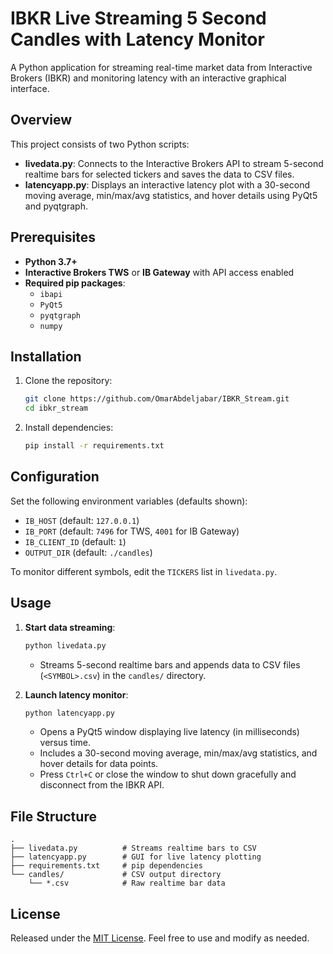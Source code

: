 # IBKR Live Streaming 5 Second Candles with Latency Monitor

A Python application for streaming real-time market data from Interactive Brokers (IBKR) and monitoring latency with an interactive graphical interface.

## Overview

This project consists of two Python scripts:

- **livedata.py**: Connects to the Interactive Brokers API to stream 5-second realtime bars for selected tickers and saves the data to CSV files.
- **latencyapp.py**: Displays an interactive latency plot with a 30-second moving average, min/max/avg statistics, and hover details using PyQt5 and pyqtgraph.

## Prerequisites

- **Python 3.7+**
- **Interactive Brokers TWS** or **IB Gateway** with API access enabled
- **Required pip packages**:
  - `ibapi`
  - `PyQt5`
  - `pyqtgraph`
  - `numpy`

## Installation

1. Clone the repository:
   ```bash
   git clone https://github.com/OmarAbdeljabar/IBKR_Stream.git
   cd ibkr_stream
   ```

2. Install dependencies:
   ```bash
   pip install -r requirements.txt
   ```

## Configuration

Set the following environment variables (defaults shown):

- `IB_HOST` (default: `127.0.0.1`)
- `IB_PORT` (default: `7496` for TWS, `4001` for IB Gateway)
- `IB_CLIENT_ID` (default: `1`)
- `OUTPUT_DIR` (default: `./candles`)

To monitor different symbols, edit the `TICKERS` list in `livedata.py`.

## Usage

1. **Start data streaming**:
   ```bash
   python livedata.py
   ```
   - Streams 5-second realtime bars and appends data to CSV files (`<SYMBOL>.csv`) in the `candles/` directory.

2. **Launch latency monitor**:
   ```bash
   python latencyapp.py
   ```
   - Opens a PyQt5 window displaying live latency (in milliseconds) versus time.
   - Includes a 30-second moving average, min/max/avg statistics, and hover details for data points.
   - Press `Ctrl+C` or close the window to shut down gracefully and disconnect from the IBKR API.

## File Structure

```
.
├── livedata.py          # Streams realtime bars to CSV
├── latencyapp.py        # GUI for live latency plotting
├── requirements.txt     # pip dependencies
└── candles/             # CSV output directory
    └── *.csv            # Raw realtime bar data
```

## License

Released under the [MIT License](LICENSE). Feel free to use and modify as needed.
